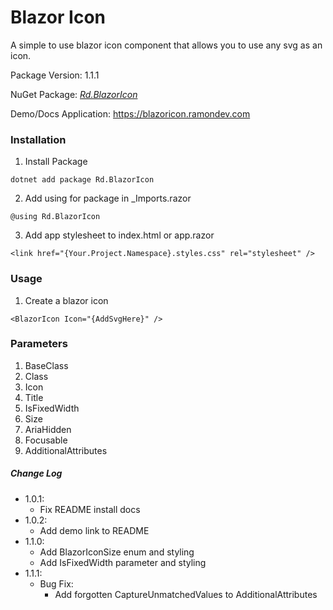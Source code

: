 # Blazor Icon

A simple to use blazor icon component that allows you to use any svg as an icon.

Package Version: 1.1.1

NuGet Package: *[Rd.BlazorIcon](https://www.nuget.org/packages/Rd.BlazorIcon)*

Demo/Docs Application:  https://blazoricon.ramondev.com

### Installation
1) Install Package
```
dotnet add package Rd.BlazorIcon
```

2) Add using for package in _Imports.razor
```
@using Rd.BlazorIcon
```

3) Add app stylesheet to index.html or app.razor
```
<link href="{Your.Project.Namespace}.styles.css" rel="stylesheet" />
```

### Usage

1) Create a blazor icon
```
<BlazorIcon Icon="{AddSvgHere}" />
```

### Parameters

1) BaseClass
2) Class
3) Icon
4) Title
5) IsFixedWidth
6) Size
7) AriaHidden
8) Focusable
9) AdditionalAttributes


##### Change Log
* 1.0.1:
  * Fix README install docs
* 1.0.2:
  * Add demo link to README
* 1.1.0:
  * Add BlazorIconSize enum and styling
  * Add IsFixedWidth parameter and styling
* 1.1.1:
  * Bug Fix: 
    * Add forgotten CaptureUnmatchedValues to AdditionalAttributes
